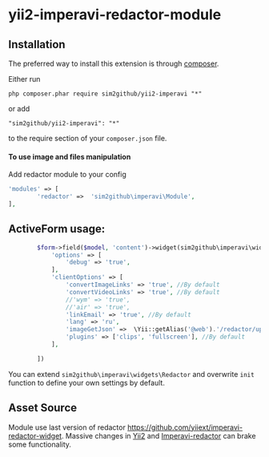 yii2-imperavi-redactor-module
=============
Installation
--------------
The preferred way to install this extension is through [composer](http://getcomposer.org/download/).

Either run

```
php composer.phar require sim2github/yii2-imperavi "*"
```

or add

```
"sim2github/yii2-imperavi": "*"
```

to the require section of your `composer.json` file.

#### To use image and files manipulation
Add redactor module to your config

```php
'modules' => [
        'redactor' =>  'sim2github\imperavi\Module',
],
```
ActiveForm usage:
--------------

```php
		$form->field($model, 'content')->widget(sim2github\imperavi\widgets\Redactor::className(), [
			'options' => [
				'debug' => 'true',
			],
			'clientOptions' => [
				'convertImageLinks' => 'true', //By default
				'convertVideoLinks' => 'true', //By default
				//'wym' => 'true',
				//'air' => 'true',
				'linkEmail' => 'true', //By default
				'lang' => 'ru',
				'imageGetJson' =>  \Yii::getAlias('@web').'/redactor/upload/imagejson', //By default
				'plugins' => ['clips', 'fullscreen'], //By default
			],

		])
```

You can extend `sim2github\imperavi\widgets\Redactor` and overwrite `init` function to define your own settings by default.

Asset Source
------------
Module use last version of redactor https://github.com/yiiext/imperavi-redactor-widget.
Massive changes in [Yii2](https://github.com/yiisoft/yii2) and [Imperavi-redactor](http://imperavi.com/redactor/log/) can brake some functionality.
